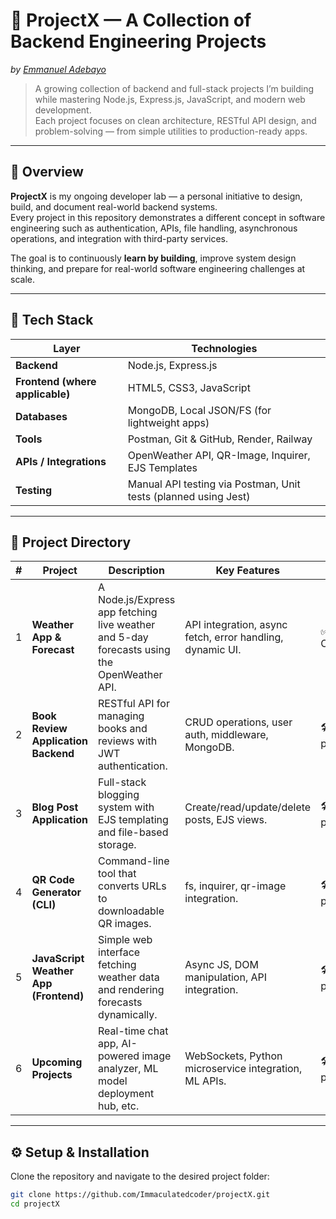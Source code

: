 # 🚀 ProjectX — A Collection of Backend Engineering Projects  
*by [Emmanuel Adebayo](https://github.com/Immaculatedcoder)*  

> A growing collection of backend and full-stack projects I’m building while mastering Node.js, Express.js, JavaScript, and modern web development.  
> Each project focuses on clean architecture, RESTful API design, and problem-solving — from simple utilities to production-ready apps.

---

## 📘 Overview

**ProjectX** is my ongoing developer lab — a personal initiative to design, build, and document real-world backend systems.  
Every project in this repository demonstrates a different concept in software engineering such as authentication, APIs, file handling, asynchronous operations, and integration with third-party services.

The goal is to continuously **learn by building**, improve system design thinking, and prepare for real-world software engineering challenges at scale.

---

## 🧠 Tech Stack

| Layer | Technologies |
|--------|---------------|
| **Backend** | Node.js, Express.js |
| **Frontend (where applicable)** | HTML5, CSS3, JavaScript |
| **Databases** | MongoDB, Local JSON/FS (for lightweight apps) |
| **Tools** | Postman, Git & GitHub, Render, Railway |
| **APIs / Integrations** | OpenWeather API, QR-Image, Inquirer, EJS Templates |
| **Testing** | Manual API testing via Postman, Unit tests (planned using Jest) |

---

## 🧩 Project Directory

| # | Project | Description | Key Features | Status |
|---|----------|--------------|---------------|---------|
| 1 | **Weather App & Forecast** | A Node.js/Express app fetching live weather and 5-day forecasts using the OpenWeather API. | API integration, async fetch, error handling, dynamic UI. | ✅ Completed |
| 2 | **Book Review Application Backend** | RESTful API for managing books and reviews with JWT authentication. | CRUD operations, user auth, middleware, MongoDB. | 🛠 In progress |
| 3 | **Blog Post Application** | Full-stack blogging system with EJS templating and file-based storage. | Create/read/update/delete posts, EJS views. | 🛠 In progress |
| 4 | **QR Code Generator (CLI)** | Command-line tool that converts URLs to downloadable QR images. | fs, inquirer, qr-image integration. | 🛠 In progress |
| 5 | **JavaScript Weather App (Frontend)** | Simple web interface fetching weather data and rendering forecasts dynamically. | Async JS, DOM manipulation, API integration. | 🛠 In progressd |
| 6 | **Upcoming Projects** | Real-time chat app, AI-powered image analyzer, ML model deployment hub, etc. | WebSockets, Python microservice integration, ML APIs. | 🛠 In progress |

---

## ⚙️ Setup & Installation

Clone the repository and navigate to the desired project folder:

```bash
git clone https://github.com/Immaculatedcoder/projectX.git
cd projectX

